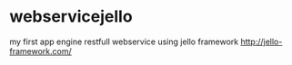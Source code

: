 # webservicejello
my first app engine restfull webservice using jello framework http://jello-framework.com/
